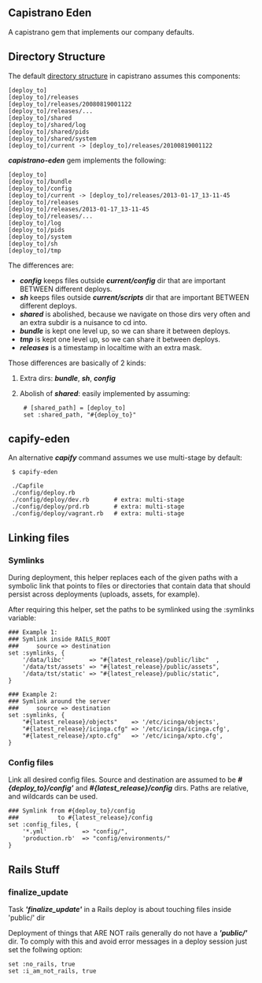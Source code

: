 Capistrano Eden
----------------

A capistrano gem that implements our company defaults.




## Directory Structure


The default [directory structure](https://github.com/capistrano/capistrano/wiki/2.x-From-The-Beginning) in capistrano
assumes this components:

    [deploy_to]
    [deploy_to]/releases
    [deploy_to]/releases/20080819001122
    [deploy_to]/releases/...
    [deploy_to]/shared
    [deploy_to]/shared/log
    [deploy_to]/shared/pids
    [deploy_to]/shared/system
    [deploy_to]/current -> [deploy_to]/releases/20100819001122


*__capistrano-eden__* gem implements the following:

    [deploy_to]
    [deploy_to]/bundle
    [deploy_to]/config
    [deploy_to]/current -> [deploy_to]/releases/2013-01-17_13-11-45
    [deploy_to]/releases
    [deploy_to]/releases/2013-01-17_13-11-45
    [deploy_to]/releases/...
    [deploy_to]/log
    [deploy_to]/pids
    [deploy_to]/system
    [deploy_to]/sh
    [deploy_to]/tmp


The differences are:

* *__config__* keeps files outside *__current/config__* dir that are important BETWEEN different deploys.
* *__sh__* keeps files outside *__current/scripts__* dir that are important BETWEEN different deploys.
* *__shared__* is abolished, because we navigate on those dirs very often and an extra subdir is a nuisance to cd into.
* *__bundle__* is kept one level up, so we can share it between deploys.
* *__tmp__* is kept one level up, so we can share it between deploys.
* *__releases__* is a timestamp in localtime with an extra mask.


Those differences are basically of 2 kinds:

1. Extra dirs: *__bundle__*, *__sh__*, *__config__*
2. Abolish of *__shared__*: easily implemented by assuming:

        # [shared_path] = [deploy_to]
        set :shared_path, "#{deploy_to}"


## capify-eden

An alternative *__capify__* command assumes we use multi-stage by default:

     $ capify-eden

     ./Capfile
     ./config/deploy.rb
     ./config/deploy/dev.rb       # extra: multi-stage
     ./config/deploy/prd.rb       # extra: multi-stage
     ./config/deploy/vagrant.rb   # extra: multi-stage


## Linking files

### Symlinks

During deployment, this helper replaces each of the given paths with a
symbolic link that points to files or directories that contain data
that should persist across deployments (uploads, assets, for example).

After requiring this helper, set the paths to be symlinked using the
:symlinks variable:

    ### Example 1:
    ### Symlink inside RAILS_ROOT
    ###     source => destination
    set :symlinks, {
        '/data/libc'       => "#{latest_release}/public/libc"  ,
        '/data/tst/assets' => "#{latest_release}/public/assets",
        '/data/tst/static' => "#{latest_release}/public/static",
    }

    ### Example 2:
    ### Symlink around the server
    ###     source => destination
    set :symlinks, {
        "#{latest_release}/objects"    => '/etc/icinga/objects',
        "#{latest_release}/icinga.cfg" => '/etc/icinga/icinga.cfg',
        "#{latest_release}/xpto.cfg"   => '/etc/icinga/xpto.cfg',
    }


### Config files

Link all desired config files. Source and destination are assumed to
be *__#{deploy_to}/config'__* and *__#{latest_release}/config__* dirs.
Paths are relative, and wildcards can be used.

    ### Symlink from #{deploy_to}/config
    ###           to #{latest_release}/config
    set :config_files, {
        '*.yml'          => "config/",
        'production.rb'  => "config/environments/"
    }



## Rails Stuff

### finalize_update

Task *__'finalize_update'__* in a Rails deploy is about touching files inside
'public/' dir

Deployment of things that ARE NOT rails generally do not have a *__'public/'__* dir.
To comply with this and avoid error messages in a deploy session just set the
follwing option:


    set :no_rails, true
    set :i_am_not_rails, true


